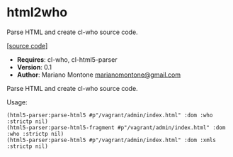 # html2who

Parse HTML and create cl-who source code.

[[source code]](../html2who.lisp)

- **Requires**: cl-who, cl-html5-parser
- **Version**: 0.1
- **Author**: Mariano Montone <marianomontone@gmail.com>


 Parse HTML and create cl-who source code.

 Usage:

    (html5-parser:parse-html5 #p"/vagrant/admin/index.html" :dom :who :strictp nil)
    (html5-parser:parse-html5-fragment #p"/vagrant/admin/index.html" :dom :who :strictp nil)
    (html5-parser:parse-html5 #p"/vagrant/admin/index.html" :dom :xmls :strictp nil)



